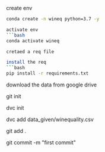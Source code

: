  create env
```bash
conda create -n wineq python=3.7 -y

activate env
```bash
conda activate wineq

cretaed a req file

install the req
```bash
pip install -r requirements.txt
```

download the data from google drive

git init

dvc init

dvc add data_given/winequality.csv

git add .

git commit -m "first commit"
